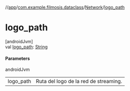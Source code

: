 //[app](../../../index.md)/[com.example.filmosis.dataclass](../index.md)/[Network](index.md)/[logo_path](logo_path.md)

# logo_path

[androidJvm]\
val [logo_path](logo_path.md): [String](https://kotlinlang.org/api/latest/jvm/stdlib/kotlin/-string/index.html)

#### Parameters

androidJvm

| | |
|---|---|
| logo_path | Ruta del logo de la red de streaming. |
